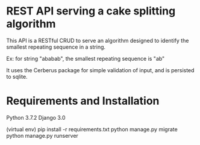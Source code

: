 # REST API serving a cake splitting algorithm

This API is a RESTful CRUD to serve an algorithm designed to identify the smallest repeating sequence in a string.

Ex: for string "ababab", the smallest repeating sequence is "ab"

It uses the Cerberus package for simple validation of input, and is persisted to sqlite.

# Requirements and Installation

Python 3.7.2
Django 3.0

(virtual env)
pip install -r requirements.txt
python manage.py migrate
python manage.py runserver
